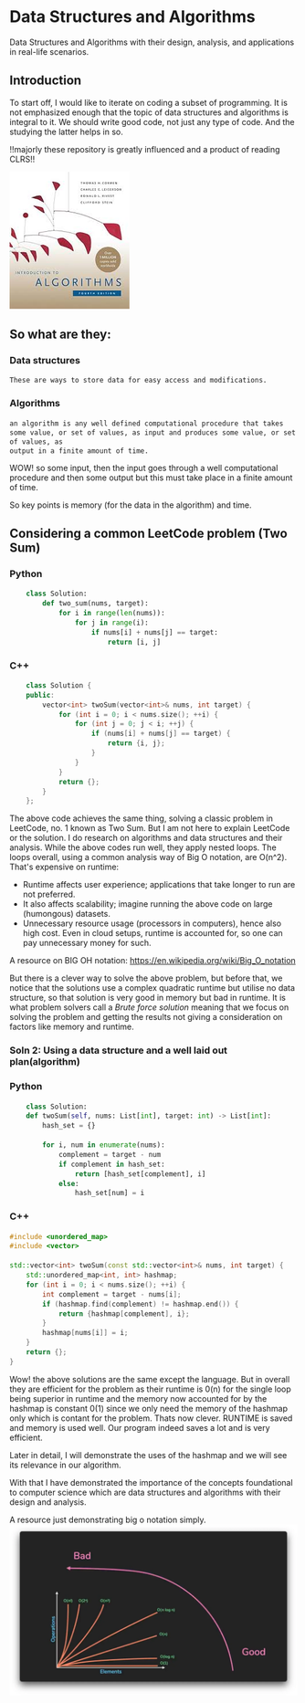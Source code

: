 # Data Structures and Algorithms

Data Structures and Algorithms with their design, analysis, and applications in real-life scenarios.

## Introduction

To start off, I would like to iterate on coding a subset of programming. It is not emphasized enough that the topic of 
data structures and algorithms is integral to it. We should write good code, not just any type of code. And the studying
the latter helps in so.

!!majorly these repository is greatly influenced and a product of reading CLRS!!

![alt text](images/image.png)

## So what are they:
### Data structures
    These are ways to store data for easy access and modifications. 

### Algorithms
    an algorithm is any well defined computational procedure that takes
    some value, or set of values, as input and produces some value, or set of values, as
    output in a finite amount of time.

WOW! so some input, then the input goes through a well computational procedure and then 
some output but this must take place in a finite amount of time.

So key points is memory (for the data in the algorithm) and time.

## Considering a common LeetCode problem (Two Sum)

### Python
```python
    class Solution:
        def two_sum(nums, target):
            for i in range(len(nums)):
                for j in range(i):
                    if nums[i] + nums[j] == target:
                        return [i, j]
```
### C++
```c++
    class Solution {
    public:
        vector<int> twoSum(vector<int>& nums, int target) {
            for (int i = 0; i < nums.size(); ++i) {
                for (int j = 0; j < i; ++j) {
                    if (nums[i] + nums[j] == target) {
                        return {i, j}; 
                    }
                }
            }
            return {}; 
        }
    };
```

The above code achieves the same thing, solving a classic problem in LeetCode, no. 1 known as Two Sum. But I am not here to explain LeetCode or the solution. I do research on algorithms and data structures and their analysis. While the above codes run well, they apply nested loops. The loops overall, using a common analysis way of Big O notation, are O(n^2). That's expensive on runtime:

- Runtime affects user experience; applications that take longer to run are not preferred.
- It also affects scalability; imagine running the above code on large (humongous) datasets.
- Unnecessary resource usage (processors in computers), hence also high cost. Even in cloud setups, runtime is accounted for, so one can pay unnecessary money for such.

A resource on BIG OH notation:
https://en.wikipedia.org/wiki/Big_O_notation

But there is a clever way to solve the above problem, but before that, we notice that
the solutions use a complex quadratic runtime but utilise no data structure, so that solution 
is very good in memory but bad in runtime. It is what problem solvers call a *Brute force solution*
meaning that we focus on solving the problem and getting the results not giving a consideration on 
factors like memory and runtime.

### Soln 2: Using a data structure and a well laid out plan(algorithm)
### Python
```python
    class Solution:
    def twoSum(self, nums: List[int], target: int) -> List[int]:
        hash_set = {}

        for i, num in enumerate(nums):
            complement = target - num
            if complement in hash_set:
                return [hash_set[complement], i]
            else:
                hash_set[num] = i

```
### C++
```c++
#include <unordered_map>
#include <vector>

std::vector<int> twoSum(const std::vector<int>& nums, int target) {
    std::unordered_map<int, int> hashmap; 
    for (int i = 0; i < nums.size(); ++i) {
        int complement = target - nums[i]; 
        if (hashmap.find(complement) != hashmap.end()) {
            return {hashmap[complement], i}; 
        }
        hashmap[nums[i]] = i; 
    }
    return {}; 
}

```
Wow! the above solutions are the same except the language. But in overall they are efficient 
for the problem as their runtime is 0(n) for the single loop being superior in runtime and the 
memory now accounted for by the hashmap is constant 0(1) since we only need the memory of the 
hashmap only which is contant for the problem. Thats now clever. RUNTIME is saved and memory is 
used well. Our program indeed saves a lot and is very efficient.

Later in detail, I will demonstrate the uses of the hashmap and we will see its relevance in our 
algorithm. 

With that I have demonstrated the importance of the concepts foundational to computer science which are data structures and algorithms with their design and analysis.

A resource just demonstrating big o notation simply.
![alt text](images/image2.png)
